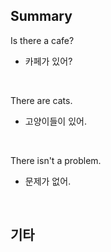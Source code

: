 ## Summary

Is there a cafe?
- 카페가 있어?

<br>

There are cats.
- 고양이들이 있어.

<br>

There isn't a problem.
- 문제가 없어.

<br>

## 기타

